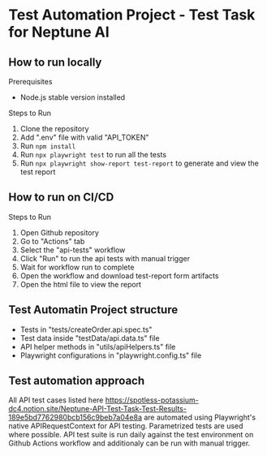 # Test Automation Project - Test Task for Neptune AI

## How to run locally
Prerequisites
- Node.js stable version installed

Steps to Run
 1. Clone the repository
 2. Add ".env" file with valid "API_TOKEN"
 3. Run ```npm install```
 4. Run ```npx playwright test``` to run all the tests
 5. Run ```npx playwright show-report test-report``` to generate and view the test report

## How to run on CI/CD
Steps to Run
 1. Open Github repository
 2. Go to "Actions" tab
 3. Select the "api-tests" workflow
 4. Click "Run" to run the api tests with manual trigger
 5. Wait for workflow run to complete
 6. Open the workflow and download test-report form artifacts
 7. Open the html file to view the report

## Test Automatin Project structure
- Tests in "tests/createOrder.api.spec.ts"
- Test data inside "testData/api.data.ts" file
- API helper methods in "utils/apiHelpers.ts" file
- Playwright configurations in "playwright.config.ts" file

## Test automation approach
All API test cases listed here https://spotless-potassium-dc4.notion.site/Neptune-API-Test-Task-Test-Results-189e5bd7762980bcb156c9beb7a04e8a are automated using Playwright's native APIRequestContext for API testing. Parametrized tests are used where possible. API test suite is run daily against the test environment on Github Actions workflow and additionaly can be run with manual trigger.
